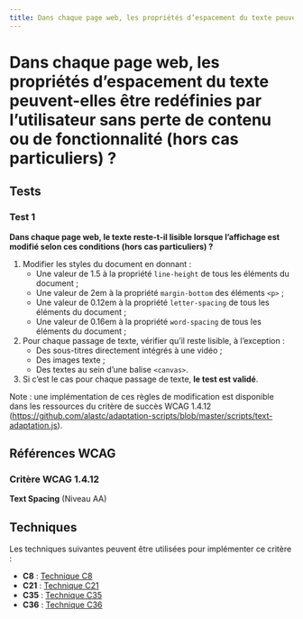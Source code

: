 ```yaml
---
title: Dans chaque page web, les propriétés d’espacement du texte peuvent-elles être redéfinies par l’utilisateur sans perte de contenu ou de fonctionnalité (hors cas particuliers) ?
---
```


# Dans chaque page web, les propriétés d’espacement du texte peuvent-elles être redéfinies par l’utilisateur sans perte de contenu ou de fonctionnalité (hors cas particuliers) ?



## Tests

### Test 1

**Dans chaque page web, le texte reste-t-il lisible lorsque l’affichage est modifié selon ces conditions (hors cas particuliers) ?**

1. Modifier les styles du document en donnant :
   - Une valeur de 1.5 à la propriété `line-height` de tous les éléments du document ;
   - Une valeur de 2em à la propriété `margin-bottom` des éléments `<p>` ;
   - Une valeur de 0.12em à la propriété `letter-spacing` de tous les éléments du document ;
   - Une valeur de 0.16em à la propriété `word-spacing` de tous les éléments du document ;
2. Pour chaque passage de texte, vérifier qu’il reste lisible, à l’exception :
   - Des sous-titres directement intégrés à une vidéo ;
   - Des images texte ;
   - Des textes au sein d’une balise `<canvas>`.
3. Si c’est le cas pour chaque passage de texte, **le test est validé**.

Note : une implémentation de ces règles de modification est disponible dans les ressources du critère de succès WCAG 1.4.12 (https://github.com/alastc/adaptation-scripts/blob/master/scripts/text-adaptation.js).



## Références WCAG

### Critère WCAG 1.4.12

**Text Spacing** (Niveau AA)



## Techniques

Les techniques suivantes peuvent être utilisées pour implémenter ce critère :

- **C8** : [Technique C8](https://www.w3.org/WAI/WCAG21/Techniques/html/C8)
- **C21** : [Technique C21](https://www.w3.org/WAI/WCAG21/Techniques/html/C21)
- **C35** : [Technique C35](https://www.w3.org/WAI/WCAG21/Techniques/html/C35)
- **C36** : [Technique C36](https://www.w3.org/WAI/WCAG21/Techniques/html/C36)

